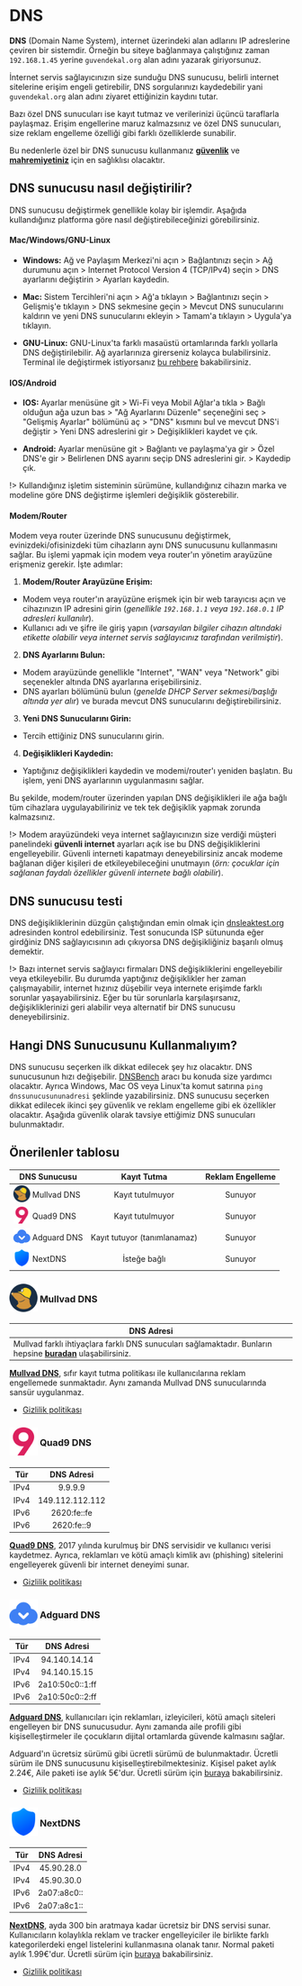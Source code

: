 <!-- NOTLAR
 - Bu içerik halihazırda yazılmıştır. İçerik içinde ekleme yapma yada düzeltme yapma ihtiyacı yoksa değişiklik yapmanız önerilmez. Uygulama önerilerine ekleme yapmak isterseniz, eklenen diğer uygulamaların kalitesinde olmasına özen gösteriniz.
 - Tablo eklemeyi unutmayın
 - Uygun görseller eklemeyi unutmayın.
 - İçerik kuralları ve ekleme yapmak sayfalarını ziyaret edebilirsiniz -->

# DNS

**DNS** (Domain Name System), internet üzerindeki alan adlarını IP adreslerine çeviren bir sistemdir. Örneğin bu siteye bağlanmaya çalıştığınız zaman `192.168.1.45` yerine `guvendekal.org` alan adını yazarak giriyorsunuz.

İnternet servis sağlayıcınızın size sunduğu DNS sunucusu, belirli internet sitelerine erişim engeli getirebilir, DNS sorgularınızı kaydedebilir yani `guvendekal.org` alan adını ziyaret ettiğinizin kaydını tutar.

Bazı özel DNS sunucuları ise kayıt tutmaz ve verilerinizi üçüncü taraflarla paylaşmaz. Erişim engellerine maruz kalmazsınız ve özel DNS sunucuları, size reklam engelleme özelliği gibi farklı özelliklerde sunabilir.

Bu nedenlerle özel bir DNS sunucusu kullanmanız [**güvenlik**](https://guvendekal.org/#/guvenlik) ve [**mahremiyetiniz**](https://guvendekal.org/#/mahremiyet) için en sağlıklısı olacaktır.

## DNS sunucusu nasıl değiştirilir?

DNS sunucusu değiştirmek genellikle kolay bir işlemdir. Aşağıda kullandığınız platforma göre nasıl değiştirebileceğinizi görebilirsiniz.

#### Mac/Windows/GNU-Linux

- **Windows:** Ağ ve Paylaşım Merkezi'ni açın > Bağlantınızı seçin > Ağ durumunu açın > Internet Protocol Version 4 (TCP/IPv4) seçin > DNS ayarlarını değiştirin > Ayarları kaydedin.

- **Mac:** Sistem Tercihleri'ni açın > Ağ'a tıklayın > Bağlantınızı seçin > Gelişmiş'e tıklayın > DNS sekmesine geçin > Mevcut DNS sunucularını kaldırın ve yeni DNS sunucularını ekleyin > Tamam'a tıklayın > Uygula'ya tıklayın.

- **GNU-Linux:** GNU-Linux'ta farklı masaüstü ortamlarında farklı yollarla DNS değiştirilebilir. Ağ ayarlarınıza girerseniz kolayca bulabilirsiniz. Terminal ile değiştirmek istiyorsanız [bu rehbere](https://www.linuxfordevices.com/tutorials/linux/change-dns-on-linux) bakabilirsiniz.

#### IOS/Android

- **IOS:** Ayarlar menüsüne git > Wi-Fi veya Mobil Ağlar'a tıkla > Bağlı olduğun ağa uzun bas > "Ağ Ayarlarını Düzenle" seçeneğini seç > "Gelişmiş Ayarlar" bölümünü aç > "DNS" kısmını bul ve mevcut DNS'i değiştir > Yeni DNS adreslerini gir > Değişiklikleri kaydet ve çık.

- **Android:** Ayarlar menüsüne git > Bağlantı ve paylaşma'ya gir > Özel DNS'e gir > Belirlenen DNS ayarını seçip DNS adreslerini gir. > Kaydedip çık.

!> Kullandığınız işletim sisteminin sürümüne, kullandığınız cihazın marka ve modeline göre DNS değiştirme işlemleri değişiklik gösterebilir.

#### Modem/Router

Modem veya router üzerinde DNS sunucusunu değiştirmek, evinizdeki/ofisinizdeki tüm cihazların aynı DNS sunucusunu kullanmasını sağlar. Bu işlemi yapmak için modem veya router'ın yönetim arayüzüne erişmeniz gerekir. İşte adımlar:

1. **Modem/Router Arayüzüne Erişim:**
 - Modem veya router'ın arayüzüne erişmek için bir web tarayıcısı açın ve cihazınızın IP adresini girin (_genellikle `192.168.1.1` veya `192.168.0.1` IP adresleri kullanılır_).
 - Kullanıcı adı ve şifre ile giriş yapın (_varsayılan bilgiler cihazın altındaki etikette olabilir veya internet servis sağlayıcınız tarafından verilmiştir_).
2. **DNS Ayarlarını Bulun:**
 - Modem arayüzünde genellikle "Internet", "WAN" veya "Network" gibi seçenekler altında DNS ayarlarına erişebilirsiniz.
 - DNS ayarları bölümünü bulun (_genelde DHCP Server sekmesi/başlığı altında yer alır_) ve burada mevcut DNS sunucularını değiştirebilirsiniz.
3. **Yeni DNS Sunucularını Girin:**
 - Tercih ettiğiniz DNS sunucularını girin.
4. **Değişiklikleri Kaydedin:**
 - Yaptığınız değişiklikleri kaydedin ve modemi/router'ı yeniden başlatın. Bu işlem, yeni DNS ayarlarının uygulanmasını sağlar.

Bu şekilde, modem/router üzerinden yapılan DNS değişiklikleri ile ağa bağlı tüm cihazlara uygulayabiliriniz ve tek tek değişiklik yapmak zorunda kalmazsınız.

!> Modem arayüzündeki veya internet sağlayıcınızın size verdiği müşteri panelindeki **güvenli internet** ayarları açık ise bu DNS değişikliklerini engelleyebilir. Güvenli interneti kapatmayı deneyebilirsiniz ancak modeme bağlanan diğer kişileri de etkileyebileceğini unutmayın (_örn: çocuklar için sağlanan faydalı özellikler güvenli internete bağlı olabilir_).

## DNS sunucusu testi

DNS değişikliklerinin düzgün çalıştığından emin olmak için [dnsleaktest.org](https://dnsleaktest.org/dns-leak-test) adresinden kontrol edebilirsiniz. Test sonucunda ISP sütununda eğer girdğiniz DNS sağlayıcısının adı çıkıyorsa DNS değişikliğiniz başarılı olmuş demektir.

!> Bazı internet servis sağlayıcı firmaları DNS değişikliklerini engelleyebilir veya etkileyebilir. Bu durumda yaptığınız değişiklikler her zaman çalışmayabilir, internet hızınız düşebilir veya internete erişimde farklı sorunlar yaşayabilirsiniz. Eğer bu tür sorunlarla karşılaşırsanız, değişikliklerinizi geri alabilir veya alternatif bir DNS sunucusu deneyebilirsiniz.

## Hangi DNS Sunucusunu Kullanmalıyım?

DNS sunucusu seçerken ilk dikkat edilecek şey hız olacaktır. DNS sunucusunun hızı değişebilir. [DNSBench](https://www.grc.com/dns/benchmark.htm) aracı bu konuda size yardımcı olacaktır. Ayrıca Windows, Mac OS veya Linux'ta komut satırına `ping dnssunucusununadresi` şeklinde yazabilirsiniz.
DNS sunucusu seçerken dikkat edilecek ikinci şey güvenlik ve reklam engelleme gibi ek özellikler olacaktır. Aşağıda güvenlik olarak tavsiye ettiğimiz DNS sunucuları bulunmaktadır.

## Önerilenler tablosu

| DNS Sunucusu | Kayıt Tutma | Reklam Engelleme |
|--------------|:-----------:|:----------------:|
| <span style="display: inline-block; vertical-align: middle;"><img src="docs/images/mullvadvpn-icon.png" alt="mullvadDns" style="width: 30px; height: 30px;"> </span> <span style="display: inline-block; vertical-align: middle;"> Mullvad DNS </span> | Kayıt tutulmuyor | Sunuyor |
| <span style="display: inline-block; vertical-align: middle;"><img src="docs/images/quad9-icon.png" alt="quad9Dns" style="width: 30px; height: 30px;"> </span> <span style="display: inline-block; vertical-align: middle;"> Quad9 DNS | Kayıt tutulmuyor | Sunuyor |
| <span style="display: inline-block; vertical-align: middle;"><img src="docs/images/adguarddns-icon.png" alt="anguardDns" style="width: 30px; height: 30px;"> </span> <span style="display: inline-block; vertical-align: middle;"> Adguard DNS | Kayıt tutuyor (tanımlanamaz) | Sunuyor |
| <span style="display: inline-block; vertical-align: middle;"><img src="docs/images/nextdns-icon.png" alt="nextDns" style="width: 30px; height: 30px;"> </span> <span style="display: inline-block; vertical-align: middle;"> NextDNS | İsteğe bağlı | Sunuyor |

### <span style="display: inline-block; vertical-align: middle;"><img src="docs/images/mullvadvpn-icon.png" alt="mullvadDns" style="width: 50px; height: 50px;"> </span> <span style="display: inline-block; vertical-align: middle;"> Mullvad DNS

| DNS Adresi |
| --- |
| Mullvad farklı ihtiyaçlara farklı DNS sunucuları sağlamaktadır. Bunların hepsine [**buradan**](https://mullvad.net/en/help/dns-over-https-and-dns-over-tls) ulaşabilirsiniz. |

[**Mullvad DNS**](https://mullvad.net/tr/help/dns-over-https-and-dns-over-tls), sıfır kayıt tutma politikası ile kullanıcılarına reklam engellemede sunmaktadır. Aynı zamanda Mullvad DNS sunucularında sansür uygulanmaz.

- [Gizlilik politikası](https://mullvad.net/en/help/privacy-policy)

### <span style="display: inline-block; vertical-align: middle;"><img src="docs/images/quad9-icon.png" alt="quad9Dns" style="width: 50px; height: 50px;"> </span> <span style="display: inline-block; vertical-align: middle;"> Quad9 DNS

| Tür | DNS Adresi |
| --- |:----------:|
| IPv4 | 9.9.9.9 |
| IPv4 | 149.112.112.112 |
| IPv6 | 2620:fe::fe |
| IPv6 | 2620:fe::9 |

[**Quad9 DNS**](https://www.quad9.net/), 2017 yılında kurulmuş bir DNS servisidir ve kullanıcı verisi kaydetmez. Ayrıca, reklamları ve kötü amaçlı kimlik avı (phishing) sitelerini engelleyerek güvenli bir internet deneyimi sunar.

- [Gizlilik politikası](https://www.quad9.net/privacy/policy/)

### <span style="display: inline-block; vertical-align: middle;"><img src="docs/images/adguarddns-icon.png" alt="anguardDns" style="width: 50px; height: 50px;"> </span> <span style="display: inline-block; vertical-align: middle;"> Adguard DNS

| Tür | DNS Adresi |
| --- |:----------:|
| IPv4 | 94.140.14.14 |
| IPv4 | 94.140.15.15 |
| IPv6 | 2a10:50c0::1:ff |
| IPv6 | 2a10:50c0::2:ff |

[**Adguard DNS**](https://adguard-dns.io/tr/welcome.html), kullanıcıları için reklamları, izleyicileri, kötü amaçlı siteleri engelleyen bir DNS sunucusudur. Aynı zamanda aile profili gibi kişiselleştirmeler ile çocukların dijital ortamlarda güvende kalmasını sağlar.

Adguard'ın ücretsiz sürümü gibi ücretli sürümü de bulunmaktadır. Ücretli sürüm ile DNS sunucusunu kişiselleştirebilmektesiniz. Kişisel paket aylık 2.24€, Aile paketi ise aylık 5€'dur. Ücretli sürüm için [buraya](https://adguard.com/en/license.html) bakabilirsiniz.

- [Gizlilik politikası](https://adguard.com/en/privacy/home.html)

### <span style="display: inline-block; vertical-align: middle;"><img src="docs/images/nextdns-icon.png" alt="nextDns" style="width: 50px; height: 50px;"> </span> <span style="display: inline-block; vertical-align: middle;"> NextDNS

| Tür | DNS Adresi |
| --- |:----------:|
| IPv4 | 45.90.28.0 |
| IPv4 | 45.90.30.0 |
| IPv6 | 2a07:a8c0:: |
| IPv6 | 2a07:a8c1:: |

[**NextDNS**](https://nextdns.io/), ayda 300 bin aratmaya kadar ücretsiz bir DNS servisi sunar. Kullanıcıların kolaylıkla reklam ve tracker engelleyiciler ile birlikte farklı kategorilerdeki engel listelerini kullanmasına olanak tanır. Normal paketi aylık 1.99€'dur. Ücretli sürüm için [buraya](https://nextdns.io/pricing) bakabilirsiniz.

- [Gizlilik politikası](https://nextdns.io/privacy)
